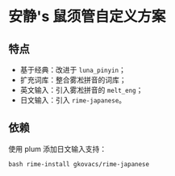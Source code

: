 # 安静's 鼠须管自定义方案

## 特点

- 基于经典：改进于 `luna_pinyin`；
- 扩充词库：整合雾凇拼音的词库；
- 英文输入：引入雾凇拼音的 `melt_eng`；
- 日文输入：引入 `rime-japanese`。

## 依赖

使用 plum 添加日文输入支持：

```shell
bash rime-install gkovacs/rime-japanese
```
